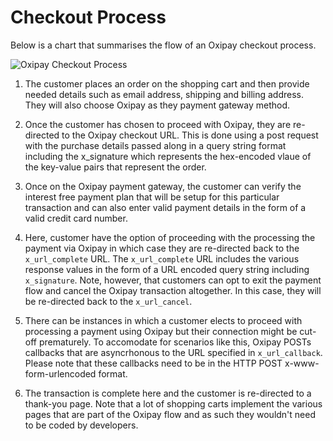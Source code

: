 # Checkout Process

Below is a chart that summarises the flow of an Oxipay checkout process.

<img src="/img/api/1.png" alt="Oxipay Checkout Process">

1. The customer places an order on the shopping cart and then provide needed details such as email address, shipping and billing address. They will also choose Oxipay as they payment gateway method.

2. Once the customer has chosen to proceed with Oxipay, they are re-directed to the Oxipay checkout URL. This is done using a post request with the purchase details passed along in a query string format including the x_signature which represents the hex-encoded vlaue of the key-value pairs that represent the order.

3. Once on the Oxipay payment gateway, the customer can verify the interest free payment plan that will be setup for this particular transaction and can also enter valid payment details in the form of a valid credit card number.

4. Here, customer have the option of proceeding with the processing the payment via Oxipay in which case they are re-directed back to the <code>x_url_complete</code> URL. The <code>x_url_complete</code> URL includes the various response values in the form of a URL encoded query string including <code>x_signature</code>. Note, however, that customers can opt to exit the payment flow and cancel the Oxipay transaction altogether. In this case, they will be re-directed back to the <code>x_url_cancel</code>.

5. There can be instances in which a customer elects to proceed with processing a payment using Oxipay but their connection might be cut-off prematurely. To accomodate for scenarios like this, Oxipay POSTs callbacks that are asyncrhonous to the URL specified in <code>x_url_callback</code>. Please note that these callbacks need to be in the HTTP POST x-www-form-urlencoded format.

6. The transaction is complete here and the customer is re-directed to a thank-you page. Note that a lot of shopping carts implement the various pages that are part of the Oxipay flow and as such they wouldn't need to be coded by developers.